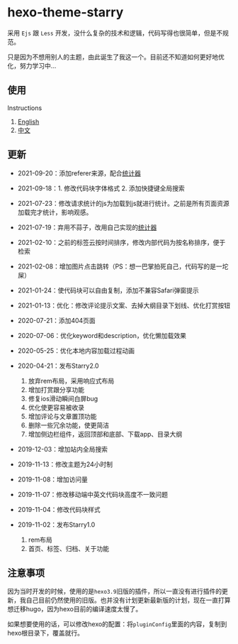 # hexo-theme-starry

采用 `Ejs` 跟 `Less` 开发，没什么复杂的技术和逻辑，代码写得也很简单，但是不规范。

只是因为不想用别人的主题，由此诞生了我这一个。目前还不知道如何更好地优化，努力学习中...


## 使用

Instructions

1. [English](https://github.com/meethigher/hexo-theme-starry/blob/master/README.en.md)
2. [中文](https://github.com/meethigher/hexo-theme-starry/blob/master/README.zn.md)

## 更新

* 2021-09-20：添加referer来源，配合[统计器](https://github.com/meethigher/count-for-page)

* 2021-09-18：1. 修改代码块字体格式 2. 添加快捷键全局搜索

* 2021-07-23：修改请求统计的js为加载到js就进行统计。之前是所有页面资源加载完才统计，影响观感。

* 2021-07-19：弃用不蒜子，改用自己实现的[统计器](https://github.com/meethigher/count-for-page)

* 2021-02-10：之前的标签云按时间排序，修改内部代码为按名称排序，便于检索

* 2021-02-08：增加图片点击跳转（PS：想一巴掌拍死自己，代码写的是一坨屎）

* 2021-01-24：使代码块可以自由复制，添加不兼容Safari弹窗提示

* 2021-01-13：优化：修改评论提示文案、去掉大纲目录下划线、优化打赏按钮

* 2020-07-21：添加404页面

* 2020-07-06：优化keyword和description，优化懒加载效果

* 2020-05-25：优化本地内容加载过程动画

* 2020-04-21：发布Starry2.0
  1. 放弃rem布局，采用响应式布局
  2. 增加打赏跟分享功能
  3. 修复ios滑动瞬间白屏bug
  4. 优化使更容易被收录
  5. 增加评论与文章置顶功能
  6. 删除一些冗余功能，使更简洁
  7. 增加侧边栏组件，返回顶部和底部、下载app、目录大纲

* 2019-12-03：增加站内全局搜索
* 2019-11-13：修改主题为24小时制

* 2019-11-08：增加访问量
* 2019-11-07：修改移动端中英文代码块高度不一致问题

* 2019-11-04：修改代码块样式

* 2019-11-02：发布Starry1.0
  1. rem布局
  2. 首页、标签、归档、关于功能

## 注意事项

因为当时开发的时候，使用的是`hexo3.9`旧版的插件，所以一直没有进行插件的更新，我自己目前仍然使用的旧版。也并没有计划更新最新版的计划，现在一直打算想迁移hugo，因为hexo目前的编译速度太慢了。

如果想要使用的话，可以修改hexo的配置：将`pluginConfig`里面的内容，复制到hexo根目录下，覆盖就行。
